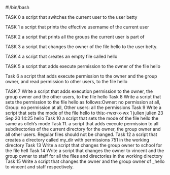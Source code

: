 #!/bin/bash

TASK 0 
 a script that switches the current user to the user betty

TASK 1
a script that prints the effective username of the current user

TASK 2
a script that prints all the groups the current user is part of

TASK 3
a script that changes the owner of the file hello to the user betty.

TASK 4
a script that creates an empty file called hello

TASK 5
a script that adds execute permission to the owner of the file hello

Task 6
a script that adds execute permission to the owner and the group owner, and read permission to other users, to the file hello

TASK 7
Write a script that adds execution permission to the owner, the group owner and the other users, to the file hello
Task 8
Write a script that sets the permission to the file hello as follows:Owner: no permission at all, Group: no permission at all, Other users: all the permissions
Task 9
Write a script that sets the mode of the file hello to this:-rwxr-x-wx 1 julien julien 23 Sep 20 14:25 hello
Task 10
a script that sets the mode of the file hello the same as olleh’s mode
Task 11.
a script that adds execute permission to all subdirectories of the current directory for the owner, the group owner and all other users. Regular files should not be changed.
Task 12
a script that creates a directory called my_dir with permissions 751 in the working directory
Task 13
Write a script that changes the group owner to school for the file hell
Task 14
Write a script that changes the owner to vincent and the group owner to staff for all the files and directories in the working directory
Task 15
Write a script that changes the owner and the group owner of _hello to vincent and staff respectively.
